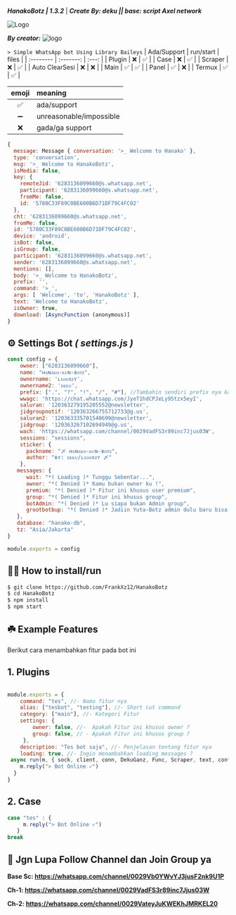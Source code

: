 ***HanakoBotz | 1.3.2*** | ***Create By: deku || base: script Axel network***

![Logo](https://files.catbox.moe/movzsb.jpg)

***By creator:***
![logo](https://files.catbox.moe/nogonh.png)

```> Simple WhatsApp bot Using Library Baileys```
| Ada/Support       | run/start | files | 
| :--------         | :-------: | :---: | 
| Plugin            | ❌        | ✅    |
| Case              | ❌        | ✅    |
| Scraper           | ❌        | ✅    |
| Auto ClearSesi    | ❌        | ❌    |
| Main              | ✅        | ✅    |
| Panel             | ✅        | ❌    |
| Termux            | ✅        | ✅    |

| emoji   | meaning                 |
| :-----: | :---------------------- |
| ✅      | ada/support             |
| ➖      | unreasonable/impossible |
| ❌      | gada/ga support         |

```javascript
{
  message: Message { conversation: '>_ Welcome to Hanako' },
  type: 'conversation',
  msg: '>_ Welcome to HanakoBotz',
  isMedia: false,
  key: {
    remoteJid: '6283136099660@s.whatsapp.net',
    participant: '6283136099660@s.whatsapp.net',
    fromMe: false,
    id: '5780C33F89C0BE600B6D71DF79C4FC02'
  },
  cht: '6283136099660@s.whatsapp.net',
  fromMe: false,
  id: '5780C33F89C0BE600B6D71DF79C4FC02',
  device: 'android',
  isBot: false,
  isGroup: false,
  participant: '6283136099660@s.whatsapp.net',
  sender: '6283136099660@s.whatsapp.net',
  mentions: [],
  body: '>_ Welcome to HanakoBotz',
  prefix: '',
  command: '>_',
  args: [ 'Welcome', 'to', 'HanakoBotz' ],
  text: 'Welcome to HanakoBotz',
  isOwner: true,
  download: [AsyncFunction (anonymous)]
}
```
## ⚙️ Settings Bot ***( settings.js )***

```javascript
const config = {
    owner: ["6283136099660"],
    name: "ʜᴀɴᴀᴋᴏ-ᴋᴜɴ-ʙᴏᴛᴢ",
    ownername: 'ʟᴇᴏᴏxᴢʏ', 
    ownername2: 'ᴅᴇᴋᴜ',
    prefix: [".", "?", "!", "/", "#"], //Tambahin sendiri prefix nya kalo kurang
    wwagc: 'https://chat.whatsapp.com/JyeT1hdCPJeLy95tzx5eyI',
    saluran: '120363279195205552@newsletter', 
    jidgroupnotif: '120363266755712733@g.us', 
    saluran2: '120363335701540699@newsletter', 
    jidgroup: '120363267102694949@g.us', 
    wach: 'https://whatsapp.com/channel/0029VadFS3r89inc7Jjus03W', 
    sessions: "sessions",
    sticker: {
      packname: "〆 ʜᴀɴᴀᴋᴏ-ᴋᴜɴ-ʙᴏᴛᴢ",
      author: "ʙʏ: ᴅᴇᴋᴜ/ʟᴇᴏᴏxᴢʏ 〆"
    },
   messages: {
      wait: "*( Loading )* Tunggu Sebentar...",
      owner: "*( Denied )* Kamu bukan owner ku !",
      premium: "*( Denied )* Fitur ini khusus user premium",
      group: "*( Denied )* Fitur ini khusus group",
      botAdmin: "*( Denied )* Lu siapa bukan Admin group",
      grootbotbup: "*( Denied )* Jadiin Yuta-Botz admin dulu baru bisa akses",
   },
   database: "hanako-db",
   tz: "Asia/Jakarta"
}

module.exports = config
```


## 👨‍💻 How to install/run


```bash
$ git clone https://github.com/FrankXz12/HanakoBotz
$ cd HanakoBotz
$ npm install
$ npm start
```

## ☘️ Example Features
Berikut cara menambahkan fitur pada bot ini

## 1. Plugins

```javascript

module.exports = {
    command: "tes", //- Nama fitur nya
    alias: ["tesbot", "testing"], //- Short cut command
    category: ["main"], //- Kategori Fitur 
    settings: {
        owner: false, //-  Apakah Fitur ini khusus owner ?
        group: false, // - Apakah Fitur ini khusus group ?
     },
    description: "Tes bot saja", //- Penjelasan tentang fitur nya
    loading: true, //- Ingin menambahkan loading messages ?
 async run(m, { sock, client, conn, DekuGanz, Func, Scraper, text, config }) {
    m.reply("> Bot Online ✓")
  }
}
```
## 2. Case

```javascript
case "tes" : {
     m.reply("> Bot Online ✓")
   }
break
```
## 📢 Jgn Lupa Follow Channel dan Join Group ya

**Base Sc: https://whatsapp.com/channel/0029Vb0YWvYJ3jusF2nk9U1P**

**Ch-1: https://whatsapp.com/channel/0029VadFS3r89inc7Jjus03W**

**Ch-2: https://whatsapp.com/channel/0029VateyJuKWEKhJMRKEL20**

